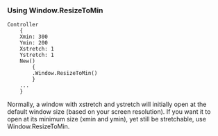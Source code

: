 ### Using Window.ResizeToMin

``` suneido
Controller
    {
    Xmin: 300
    Ymin: 200
    Xstretch: 1
    Ystretch: 1
    New()
        {
        .Window.ResizeToMin()
        }
    ...
    }
```

Normally, a window with xstretch and ystretch will initially open at the default window size (based on your screen resolution). If you want it to open at its minimum size (xmin and ymin), yet still be stretchable, use Window.ResizeToMin.